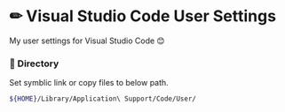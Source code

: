 # ✏ Visual Studio Code User Settings

My user settings for Visual Studio Code 😊

### 📁 Directory

Set symblic link or copy files to below path. 

```bash
${HOME}/Library/Application\ Support/Code/User/
```